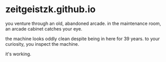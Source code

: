 # zeitgeistzk.github.io

you venture through an old, abandoned arcade. 
in the maintenance room, an arcade cabinet catches your eye.

the machine looks oddly clean despite being in here for 39 years.
to your curiosity, you inspect the machine.

it's working.

